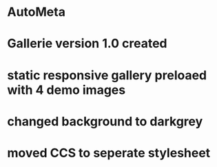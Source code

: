 # AutoMeta
# Gallerie version 1.0 created 
# static responsive gallery preloaed with 4 demo images
# changed background to darkgrey
# moved CCS to seperate stylesheet